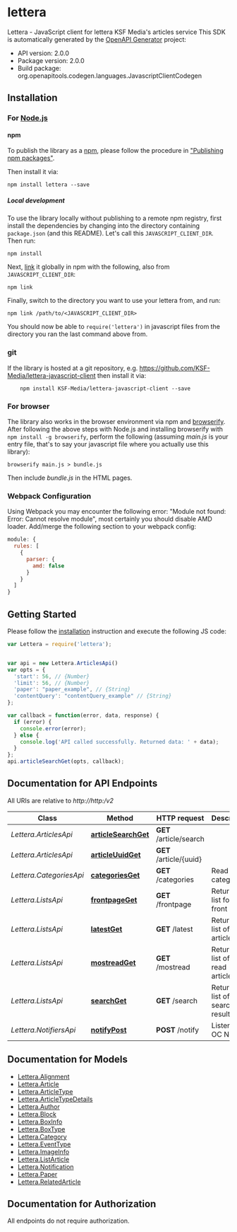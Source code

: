 # lettera

Lettera - JavaScript client for lettera
KSF Media's articles service
This SDK is automatically generated by the [OpenAPI Generator](https://openapi-generator.tech) project:

- API version: 2.0.0
- Package version: 2.0.0
- Build package: org.openapitools.codegen.languages.JavascriptClientCodegen

## Installation

### For [Node.js](https://nodejs.org/)

#### npm

To publish the library as a [npm](https://www.npmjs.com/), please follow the procedure in ["Publishing npm packages"](https://docs.npmjs.com/getting-started/publishing-npm-packages).

Then install it via:

```shell
npm install lettera --save
```

##### Local development

To use the library locally without publishing to a remote npm registry, first install the dependencies by changing into the directory containing `package.json` (and this README). Let's call this `JAVASCRIPT_CLIENT_DIR`. Then run:

```shell
npm install
```

Next, [link](https://docs.npmjs.com/cli/link) it globally in npm with the following, also from `JAVASCRIPT_CLIENT_DIR`:

```shell
npm link
```

Finally, switch to the directory you want to use your lettera from, and run:

```shell
npm link /path/to/<JAVASCRIPT_CLIENT_DIR>
```

You should now be able to `require('lettera')` in javascript files from the directory you ran the last command above from.

### git

If the library is hosted at a git repository, e.g. https://github.com/KSF-Media/lettera-javascript-client
then install it via:

```shell
    npm install KSF-Media/lettera-javascript-client --save
```

### For browser

The library also works in the browser environment via npm and [browserify](http://browserify.org/). After following the above steps with Node.js and installing browserify with `npm install -g browserify`, perform the following (assuming *main.js* is your entry file, that's to say your javascript file where you actually use this library):

```shell
browserify main.js > bundle.js
```

Then include *bundle.js* in the HTML pages.

### Webpack Configuration

Using Webpack you may encounter the following error: "Module not found: Error:
Cannot resolve module", most certainly you should disable AMD loader. Add/merge
the following section to your webpack config:

```javascript
module: {
  rules: [
    {
      parser: {
        amd: false
      }
    }
  ]
}
```

## Getting Started

Please follow the [installation](#installation) instruction and execute the following JS code:

```javascript
var Lettera = require('lettera');


var api = new Lettera.ArticlesApi()
var opts = {
  'start': 56, // {Number} 
  'limit': 56, // {Number} 
  'paper': "paper_example", // {String} 
  'contentQuery': "contentQuery_example" // {String} 
};

var callback = function(error, data, response) {
  if (error) {
    console.error(error);
  } else {
    console.log('API called successfully. Returned data: ' + data);
  }
};
api.articleSearchGet(opts, callback);

```

## Documentation for API Endpoints

All URIs are relative to *http://http:/v2*

Class | Method | HTTP request | Description
------------ | ------------- | ------------- | -------------
*Lettera.ArticlesApi* | [**articleSearchGet**](docs/ArticlesApi.md#articleSearchGet) | **GET** /article/search | 
*Lettera.ArticlesApi* | [**articleUuidGet**](docs/ArticlesApi.md#articleUuidGet) | **GET** /article/{uuid} | 
*Lettera.CategoriesApi* | [**categoriesGet**](docs/CategoriesApi.md#categoriesGet) | **GET** /categories | Read categories
*Lettera.ListsApi* | [**frontpageGet**](docs/ListsApi.md#frontpageGet) | **GET** /frontpage | Returns a list for a front page
*Lettera.ListsApi* | [**latestGet**](docs/ListsApi.md#latestGet) | **GET** /latest | Returns a list of latest articles
*Lettera.ListsApi* | [**mostreadGet**](docs/ListsApi.md#mostreadGet) | **GET** /mostread | Returns a list of most read articles
*Lettera.ListsApi* | [**searchGet**](docs/ListsApi.md#searchGet) | **GET** /search | Returns a list of search results
*Lettera.NotifiersApi* | [**notifyPost**](docs/NotifiersApi.md#notifyPost) | **POST** /notify | Listens to OC Notifier


## Documentation for Models

 - [Lettera.Alignment](docs/Alignment.md)
 - [Lettera.Article](docs/Article.md)
 - [Lettera.ArticleType](docs/ArticleType.md)
 - [Lettera.ArticleTypeDetails](docs/ArticleTypeDetails.md)
 - [Lettera.Author](docs/Author.md)
 - [Lettera.Block](docs/Block.md)
 - [Lettera.BoxInfo](docs/BoxInfo.md)
 - [Lettera.BoxType](docs/BoxType.md)
 - [Lettera.Category](docs/Category.md)
 - [Lettera.EventType](docs/EventType.md)
 - [Lettera.ImageInfo](docs/ImageInfo.md)
 - [Lettera.ListArticle](docs/ListArticle.md)
 - [Lettera.Notification](docs/Notification.md)
 - [Lettera.Paper](docs/Paper.md)
 - [Lettera.RelatedArticle](docs/RelatedArticle.md)


## Documentation for Authorization

All endpoints do not require authorization.
